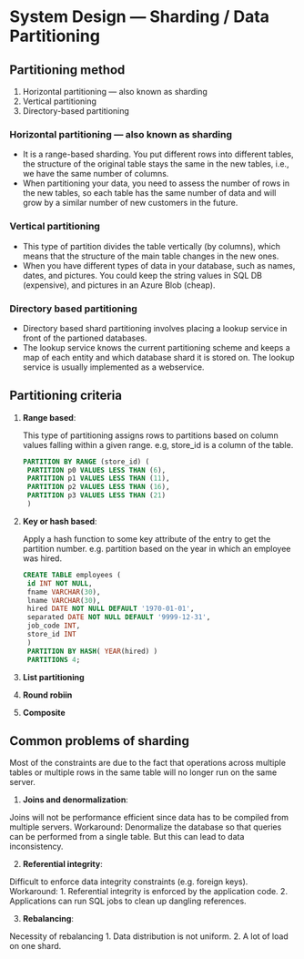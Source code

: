 # System Design — Sharding / Data Partitioning

## Partitioning method
1. Horizontal partitioning — also known as sharding
2. Vertical partitioning
3. Directory-based partitioning

### Horizontal partitioning — also known as sharding
- It is a range-based sharding. You put different rows into different tables, 
  the structure of the original table stays the same in the new tables, i.e., we have the same number of columns.
- When partitioning your data, you need to assess the number of rows in the new tables, 
  so each table has the same number of data and will grow by a similar number of new customers in the future.

### Vertical partitioning
- This type of partition divides the table vertically (by columns), which means that the structure of the main table changes in the new ones.
- When you have different types of data in your database, such as names, dates, and pictures. 
  You could keep the string values in SQL DB (expensive), and pictures in an Azure Blob (cheap).
  
### Directory based partitioning
- Directory based shard partitioning involves placing a lookup service in front of the partioned databases.
- The lookup service knows the current partitioning scheme and keeps a map of each entity and which database shard it is stored on. 
  The lookup service is usually implemented as a webservice.
  
## Partitioning criteria
1. **Range based**:

   This type of partitioning assigns rows to partitions based on column values falling within a given range. e.g, store_id is a column of the table.
   ```SQL
   PARTITION BY RANGE (store_id) (
    PARTITION p0 VALUES LESS THAN (6),
    PARTITION p1 VALUES LESS THAN (11),
    PARTITION p2 VALUES LESS THAN (16),
    PARTITION p3 VALUES LESS THAN (21)
    )
    ```
2. **Key or hash based**:
 
   Apply a hash function to some key attribute of the entry to get the partition number. e.g. partition based on the year in which an employee was hired.
   
   ```SQL
   CREATE TABLE employees (
    id INT NOT NULL,
    fname VARCHAR(30),
    lname VARCHAR(30),
    hired DATE NOT NULL DEFAULT '1970-01-01',
    separated DATE NOT NULL DEFAULT '9999-12-31',
    job_code INT,
    store_id INT
    )
    PARTITION BY HASH( YEAR(hired) )
    PARTITIONS 4;
    ```
    
3. **List partitioning** 
4. **Round robiin** 
5. **Composite** 

## Common problems of sharding
Most of the constraints are due to the fact that operations across multiple tables or multiple rows in the same table will no longer run on the same server.

1. **Joins and denormalization**:

  Joins will not be performance efficient since data has to be compiled from multiple servers.
  Workaround: 
  Denormalize the database so that queries can be performed from a single table. But this can lead to data inconsistency.

2. **Referential integrity**:

  Difficult to enforce data integrity constraints (e.g. foreign keys).
  Workaround:
      1. Referential integrity is enforced by the application code.
      2. Applications can run SQL jobs to clean up dangling references.

3. **Rebalancing**:

  Necessity of rebalancing
    1. Data distribution is not uniform.
    2. A lot of load on one shard.



